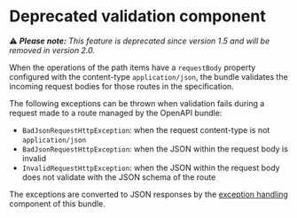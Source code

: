 # Deprecated validation component
⚠ _**Please note:** This feature is deprecated since version 1.5 and will be removed in version 2.0._

When the operations of the path items have a `requestBody` property configured with the content-type `application/json`,
the bundle validates the incoming request bodies for those routes in the specification.

The following exceptions can be thrown when validation fails during a request made to a route managed by the OpenAPI bundle:
* `BadJsonRequestHttpException`: when the request content-type is not `application/json`
* `BadJsonRequestHttpException`: when the JSON within the request body is invalid
* `InvalidRequestHttpException`: when the JSON within the request body does not validate with the JSON schema of the route

The exceptions are converted to JSON responses by the [exception handling](#exception-handling) component
of this bundle.
